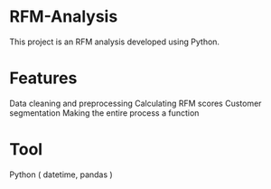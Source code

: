 # RFM-Analysis
This project is an RFM analysis developed using Python.
# Features
Data cleaning and preprocessing
Calculating RFM scores
Customer segmentation
Making the entire process a function
# Tool
Python ( datetime, pandas ) 
